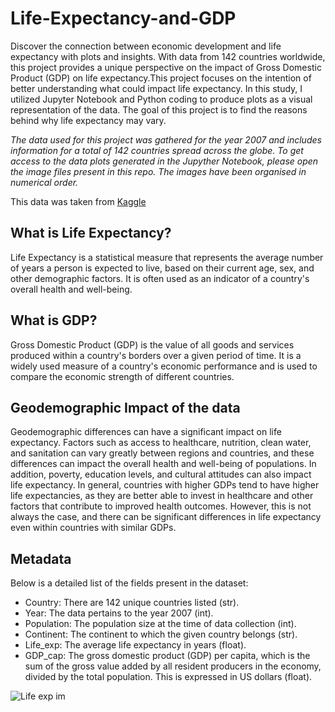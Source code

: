 
# **Life-Expectancy-and-GDP**
Discover the connection between economic development and life expectancy with  plots and insights. With data from 142 countries worldwide, this project provides a unique perspective on the impact of Gross Domestic Product (GDP) on life expectancy.This project focuses on the intention of better understanding what could impact life expectancy. In this study, I utilized Jupyter Notebook and Python coding to produce plots as a visual representation of the data. The goal of this project is to find the reasons behind why life expectancy may vary.

*The data used for this project was gathered for the year 2007 and includes information for a total of 142 countries spread across the globe. To get access to the data plots generated in the Jupyther Notebook, please open the image files present in this repo. The images have been organised in numerical order.*

This data was taken from [Kaggle](https://www.kaggle.com/datasets/tklimonova/gapminder-datacamp-2007)

## What is Life Expectancy?
Life Expectancy is a statistical measure that represents the average number of years a person is expected to live, based on their current age, sex, and other demographic factors. It is often used as an indicator of a country's overall health and well-being.

## What is GDP?
Gross Domestic Product (GDP) is the value of all goods and services produced within a country's borders over a given period of time. It is a widely used measure of a country's economic performance and is used to compare the economic strength of different countries.

## Geodemographic Impact of the data
Geodemographic differences can have a significant impact on life expectancy. Factors such as access to healthcare, nutrition, clean water, and sanitation can vary greatly between regions and countries, and these differences can impact the overall health and well-being of populations. In addition, poverty, education levels, and cultural attitudes can also impact life expectancy. In general, countries with higher GDPs tend to have higher life expectancies, as they are better able to invest in healthcare and other factors that contribute to improved health outcomes. However, this is not always the case, and there can be significant differences in life expectancy even within countries with similar GDPs.

## Metadata
Below is a detailed list of the fields present in the dataset:
- Country: There are 142 unique countries listed (str).
- Year: The data pertains to the year 2007 (int).
- Population: The population size at the time of data collection (int).
- Continent: The continent to which the given country belongs (str).
- Life_exp: The average life expectancy in years (float).
- GDP_cap: The gross domestic product (GDP) per capita, which is the sum of the gross value added by all resident producers in the economy, divided by the total population. This is expressed in US dollars (float).


![Life exp im](https://user-images.githubusercontent.com/98535841/220430879-d58e5dfa-cbbb-40aa-9408-bc307059ddd6.png)
